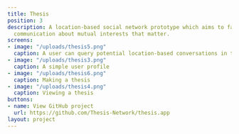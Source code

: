 ```yaml
---
title: Thesis
position: 3
description: A location-based social network prototype which aims to facilitate face-to-face
  communication about mutual interests that matter.
screens:
- image: "/uploads/thesis5.png"
  caption: A user can query potential location-based conversations in their area
- image: "/uploads/thesis3.png"
  caption: A simple user profile
- image: "/uploads/thesis6.png"
  caption: Making a thesis
- image: "/uploads/thesis4.png"
  caption: Viewing a thesis
buttons:
- name: View GitHub project
  url: https://github.com/Thesis-Network/thesis.app
layout: project
---
```


